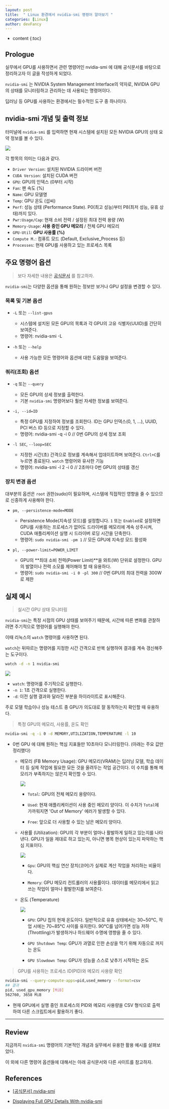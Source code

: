 ```yaml
---
layout: post
title:  " Linux 환경에서 nvidia-smi 명령어 알아보기 "
categories: [Linux]
author: devFancy
---
```

* content
{:toc}

## Prologue

실무에서 GPU를 사용하면서 관련 명령어인 nvidia-smi 에 대해 공식문서를 바탕으로 정리하고자 이 글을 작성하게 되었다.

`nvidia-smi` 는 NVIDIA System Management Interface의 약자로, NVIDIA GPU의 상태를 모니터링하고 관리하는 데 사용되는 명령어이다.

딥러닝 등 GPU를 사용하는 환경에서는 필수적인 도구 중 하나이다.


## nvidia-smi 개념 및 출력 정보

터미널에 `nvidia-smi` 를 입력하면 현재 시스템에 설치된 모든 NVIDIA GPU의 상태 요약 정보를 볼 수 있다.

![](/assets/img/linux/Linux-Nvidia-Smi.png)

각 항목의 의미는 다음과 같다.

* `Driver Version`: 설치된 NVIDIA 드라이버 버전
* `CUDA Version`: 설치된 CUDA 버전
* `GPU`: GPU의 인덱스 (0부터 시작)
* `Fan`: 팬 속도 (%)
* `Name`: GPU 모델명
* `Temp`: GPU 온도 (섭씨)
* `Perf`: 성능 상태 (Performance State). P0(최고 성능)부터 P8(최저 성능, 유휴 상태)까지 있다.
* `Pwr:Usage/Cap`: 현재 소비 전력 / 설정된 최대 전력 용량 (W)
* `Memory-Usage`: **사용 중인 GPU 메모리** / 전체 GPU 메모리
* `GPU-Util`: **GPU 사용률 (%)**
* `Compute M.`: 컴퓨트 모드 (Default, Exclusive_Process 등)
* `Processes`: 현재 GPU를 사용하고 있는 프로세스 목록

## 주요 명령어 옵션

> 보다 자세한 내용은 [공식문서](https://docs.nvidia.com/deploy/nvidia-smi/index.html) 를 참고하자.

`nvidia-smi`는 다양한 옵션을 통해 원하는 정보만 보거나 GPU 설정을 변경할 수 있다.

### 목록 및 기본 옵션

* `-L` 또는 `--list-gpus`
  * 시스템에 설치된 모든 GPU의 목록과 각 GPU의 고유 식별자(UUID)를 간단히 보여준다.
  * 명령어: nvidia-smi -L

* `-h` 또는 `--help`
  * 사용 가능한 모든 명령어와 옵션에 대한 도움말을 보여준다.

### 쿼리(조회) 옵션

* `-q` 또는 `--query`
  * 모든 GPU의 상세 정보를 출력한다.
  * 기본 `nvidia-smi` 명령어보다 훨씬 자세한 정보를 보여준다.

* `-i, --id=ID`
  * 특정 GPU를 지정하여 정보를 조회한다. ID는 GPU 인덱스(0, 1, ...), UUID, PCI 버스 ID 등으로 지정할 수 있다.
  * 명령어: nvidia-smi -q -i 0 // 0번 GPU의 상세 정보 조회

* `-l SEC`, `--loop=SEC`
  * 지정한 시간(초) 간격으로 정보를 계속해서 업데이트하며 보여준다. `Ctrl+C`를 누르면 종료된다. `watch` 명령어와 유사한 기능
  * 명령어: nvidia-smi -l 2 -i 0 // 2초마다 0번 GPU의 상태를 갱신

### 장치 변경 옵션

대부분의 옵션은 `root` 권한(sudo)이 필요하며, 시스템에 직접적인 영향을 줄 수 있으므로 신중하게 사용해야 한다.

* `pm, --persistence-mode=MODE`
  * Persistence Mode(지속성 모드)를 설정합니다. `1` 또는 `Enabled`로 설정하면 GPU를 사용하는 프로세스가 없어도 드라이버를 메모리에 계속 상주시켜, CUDA 애플리케이션 실행 시 드라이버 로딩 시간을 단축한다.
  * 명령어: `sudo nvidia-smi -pm 1` // 모든 GPU에 지속성 모드 활성화

* `pl, --power-limit=POWER_LIMIT`
  * GPU의 **최대 소비 전력(Power Limit)**을 와트(W) 단위로 설정한다. GPU의 발열이나 전력 소모를 제어해야 할 때 유용하다.
  * 명령어: `sudo nvidia-smi -i 0 -pl 300` // 0번 GPU의 최대 전력을 300W로 제한

## 실제 예시

> 실시간 GPU 상태 모니터링

`nvidia-smi`는 특정 시점의 GPU 상태를 보여주기 때문에, 시간에 따른 변화를 관찰하려면 주기적으로 명령어를 실행해야 한다.

이때 리눅스의 `watch` 명령어를 사용하면 된다.

`watch`는 뒤따르는 명령어를 지정한 시간 간격으로 반복 실행하여 결과를 계속 갱신해주는 도구이다.

```bash
watch -d -n 1 nvidia-smi
```

![](/assets/img/linux/Linux-Nvidia-Smi-watch.png)

* `watch`: 명령어를 주기적으로 실행한다. 
* `-n 1`: 1초 간격으로 실행한다.
* `-d`: 이전 실행 결과와 달라진 부분을 하이라이트로 표시해준다.

주로 모델 학습이나 성능 테스트 중 GPU가 의도대로 잘 동작하는지 확인할 때 유용하다.


> 특정 GPU의 메모리, 사용률, 온도 확인 

```bash
nvidia-smi -q -i 0 -d MEMORY,UTILIZATION,TEMPERATURE -l 10
```

* 0번 GPU 에 대해 원하는 핵심 지표들만 10초마다 모니터링한다. (아래는 주요 값만 정리했다)

  * 메모리 (FB Memory Usage): GPU 메모리(VRAM)는 딥러닝 모델, 학습 데이터 등 실제 작업에 필요한 모든 것을 올려두는 작업 공간이다. 이 수치를 통해 메모리가 부족하지는 않은지 확인할 수 있다.

    ![](/assets/img/linux/Linux-Nvidia-Smi-memory.png)

    * `Total`: GPU의 전체 메모리 용량이다.

    * `Used`: 현재 애플리케이션이 사용 중인 메모리 양이다. 이 수치가 `Total`에 가까워지면 'Out of Memory' 에러가 발생할 수 있다.

    * `Free`: 앞으로 더 사용할 수 있는 남은 메모리 양이다.

  * 사용률 (Utilization): GPU의 각 부분이 얼마나 활발하게 일하고 있는지를 나타낸다. GPU가 일을 제대로 하고 있는지, 아니면 병목 현상이 있는지 파악하는 핵심 지표이다.
    
    ![](/assets/img/linux/Linux-Nvidia-Smi-utilization.png)

    * `Gpu`: GPU의 핵심 연산 장치(코어)가 실제로 계산 작업을 처리하는 비율이다.

    * `Memory`: GPU 메모리 컨트롤러의 사용률이다. 데이터를 메모리에서 읽고 쓰는 작업이 얼마나 활발한지를 보여준다.

  * 온도 (Temperature)
    
    ![](/assets/img/linux/Linux-Nvidia-Smi-temperature.png)

    * `GPU`: GPU 칩의 현재 온도이다. 일반적으로 유휴 상태에서는 30~50°C, 작업 시에는 70~85°C 사이를 유지한다. 90°C를 넘어가면 성능 저하(Throttling)가 발생하거나 하드웨어 수명에 영향을 줄 수 있다.
  
    * `GPU Shutdown Temp`: GPU가 과열로 인한 손상을 막기 위해 자동으로 꺼지는 온도
  
    * `GPU Slowdown Temp`: GPU가 성능을 스스로 낮추기 시작하는 온도

> GPU를 사용하는 프로세스 ID(PID)와 메모리 사용량 확인

```bash
nvidia-smi --query-compute-apps=pid,used_memory --format=csv
## 결과
pid, used_gpu_memory [MiB]
562760, 3658 MiB
```

* 현재 GPU에서 실행 중인 프로세스의 PID와 메모리 사용량을 CSV 형식으로 출력하여 다른 스크립트에서 활용하기 좋다.

---

## Review

지금까지 `nvidia-smi` 명령어의 기본적인 개념과 실무에서 유용한 활용 예시를 살펴보았다.

이 외에 다른 명령어 옵션들에 대해서는 아래 공식문서와 다른 사이트를 참고하자.

## References

* [[공식문서] nvidia-smi](https://docs.nvidia.com/deploy/nvidia-smi/index.html)

* [Displaying Full GPU Details With nvidia-smi](https://www.baeldung.com/linux/nvidia-smi-full-gpu-details)
